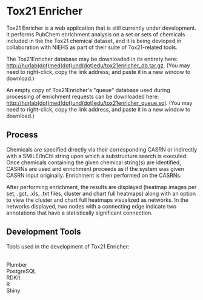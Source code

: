 <h1>Tox21 Enricher</h1>
Tox21 Enricher is a web application that is still currently under development. It performs PubChem enrichment analysis on a set or sets of chemicals included in the the Tox21 chemical dataset, and it is being devloped in collaboration with NIEHS as part of their suite of Tox21-related tools.


The Tox21Enricher database may be downloaded in its entirety here: [http://hurlab(dot)med(dot)und(dot)edu/tox21enricher_db.tar.gz](http://hurlab.med.und.edu/tox21enricher_db.tar.gz). (You may need to right-click, copy the link address, and paste it in a new window to download.)

An empty copy of Tox21Enricher's "queue" database used during processing of enrichment requests can be downloaded here: [http://hurlab(dot)med(dot)und(dot)edu/tox21enricher_queue.sql](http://hurlab.med.und.edu/tox21enricher_queue.sql). (You may need to right-click, copy the link address, and paste it in a new window to download.)

<h2>Process</h2>
Chemicals are specified directly via their corresponding CASRN or indirectly with a SMILE/InChI string upon which a substructure search is executed. Once chemicals containing the given chemical string(s) are identified, CASRNs are used and enrichment proceeds as if the system was given CASRN input originally. Enrichment is then performed on the CASRNs.

After performing enrichment, the results are displayed (heatmap images per set, .gct, .xls, .txt files, cluster and chart full heatmaps) along with an option to view the cluster and chart full heatmaps visualized as networks. In the networks displayed, two nodes with a connecting edge indicate two annotations that have a statistically significant connection.

<h2>Development Tools</h2>
Tools used in the development of Tox21 Enricher:

<br/>Plumber
<br/>PostgreSQL
<br/>RDKit
<br/>R
<br/>Shiny

